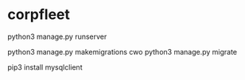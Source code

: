 # corpfleet

python3 manage.py runserver

python3 manage.py makemigrations cwo
python3 manage.py migrate

pip3 install mysqlclient

